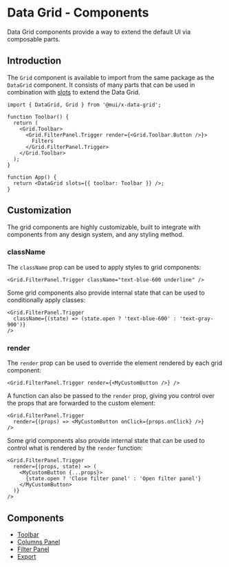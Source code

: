 # Data Grid - Components

<p class="description">Data Grid components provide a way to extend the default UI via composable parts.</p>

## Introduction

The `Grid` component is available to import from the same package as the `DataGrid` component. It consists of many parts that can be used in combination with [slots](/x/react-data-grid/components/) to extend the Data Grid.

```tsx
import { DataGrid, Grid } from '@mui/x-data-grid';

function Toolbar() {
  return (
    <Grid.Toolbar>
      <Grid.FilterPanel.Trigger render={<Grid.Toolbar.Button />}>
        Filters
      </Grid.FilterPanel.Trigger>
    </Grid.Toolbar>
  );
}

function App() {
  return <DataGrid slots={{ toolbar: Toolbar }} />;
}
```

## Customization

The grid components are highly customizable, built to integrate with components from any design system, and any styling method.

### className

The `className` prop can be used to apply styles to grid components:

```tsx
<Grid.FilterPanel.Trigger className="text-blue-600 underline" />
```

Some grid components also provide internal state that can be used to conditionally apply classes:

```tsx
<Grid.FilterPanel.Trigger
  className={(state) => (state.open ? 'text-blue-600' : 'text-gray-900')}
/>
```

### render

The `render` prop can be used to override the element rendered by each grid component:

```tsx
<Grid.FilterPanel.Trigger render={<MyCustomButton />} />
```

A function can also be passed to the `render` prop, giving you control over the props that are forwarded to the custom element:

```tsx
<Grid.FilterPanel.Trigger
  render={(props) => <MyCustomButton onClick={props.onClick} />}
/>
```

Some grid components also provide internal state that can be used to control what is rendered by the `render` function:

```tsx
<Grid.FilterPanel.Trigger
  render={(props, state) => (
    <MyCustomButton {...props}>
      {state.open ? 'Close filter panel' : 'Open filter panel'}
    </MyCustomButton>
  )}
/>
```

## Components

- [Toolbar](/x/react-data-grid/components/toolbar/)
- [Columns Panel](/x/react-data-grid/components/columns-panel/)
- [Filter Panel](/x/react-data-grid/components/filter-panel/)
- [Export](/x/react-data-grid/components/export/)
